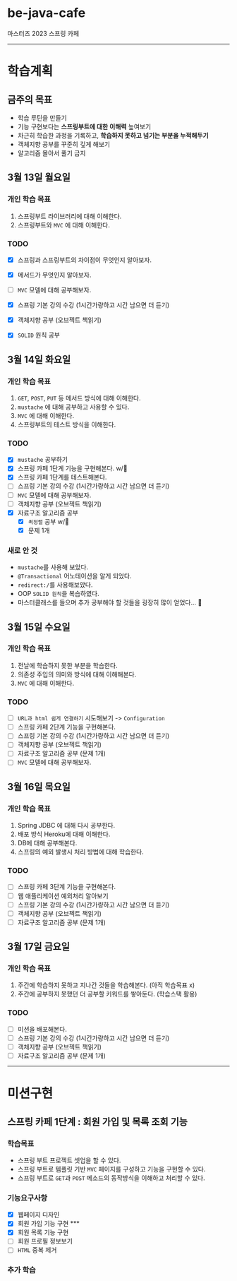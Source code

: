 # be-java-cafe
마스터즈 2023 스프링 카페 

---
# 학습계획
## 금주의 목표
- 학습 루틴을 만들기
- 기능 구현보다는 **스프링부트에 대한 이해력** 높여보기
- 차근히 학습한 과정을 기록하고, **학습하지 못하고 넘기는 부분을 누적해두기**
- 객체지향 공부를 꾸준히 깊게 해보기
- 알고리즘 몰아서 풀기 금지

## 3월 13일 월요일
### 개인 학습 목표
1. 스프링부트 라이브러리에 대해 이해한다.
2. 스프링부트와 `MVC` 에 대해 이해한다.

### TODO
- [x] 스프링과 스프링부트의 차이점이 무엇인지 알아보자.
- [x] 메서드가 무엇인지 알아보자.
- [ ] `MVC` 모델에 대해 공부해보자.
- [x] 스프링 기본 강의 수강 (1시간가량하고 시간 남으면 더 듣기)
- [x] 객체지향 공부 (오브젝트 책읽기)
- [x] `SOLID` 원칙 공부 


## 3월 14일 화요일
### 개인 학습 목표
1. `GET`, `POST`, `PUT` 등 메서드 방식에 대해 이해한다.
2. `mustache` 에 대해 공부하고 사용할 수 있다.
3. `MVC` 에 대해 이해한다.
4. 스프링부트의 테스트 방식을 이해한다.

### TODO
- [x] `mustache` 공부하기
- [x] 스프링 카페 1단계 기능을 구현해본다. w/🥔
- [x] 스프링 카페 1단계를 테스트해본다.
- [ ] 스프링 기본 강의 수강 (1시간가량하고 시간 남으면 더 듣기)
- [ ] `MVC` 모델에 대해 공부해보자.
- [ ] 객체지향 공부 (오브젝트 책읽기)
- [x] 자료구조 알고리즘 공부
  - [x] `퀵정렬` 공부 w/🥔 
  - [x] 문제 1개

### 새로 안 것
- `mustache`를 사용해 보았다.
- `@Transactional` 어노테이션을 알게 되었다.
- `redirect:/`를 사용해보았다.
- OOP `SOLID 원칙`을 복습하였다.
- 마스터클래스를 들으며 추가 공부해야 할 것들을 굉장히 많이 얻었다... 🥹

## 3월 15일 수요일
### 개인 학습 목표
1. 전날에 학습하지 못한 부분을 학습한다.
2. 의존성 주입의 의미와 방식에 대해 이해해본다.
3. `MVC` 에 대해 이해한다.

### TODO
- [ ] `URL과 html 쉽게 연결하기` 시도해보기 -> `Configuration`
- [ ] 스프링 카페 2단계 기능을 구현해본다.
- [ ] 스프링 기본 강의 수강 (1시간가량하고 시간 남으면 더 듣기)
- [ ] 객체지향 공부 (오브젝트 책읽기)
- [ ] 자료구조 알고리즘 공부 (문제 1개)
- [ ] `MVC` 모델에 대해 공부해보자.

## 3월 16일 목요일
### 개인 학습 목표
1. Spring JDBC 에 대해 다시 공부한다.
2. 배포 방식 Heroku에 대해 이해한다.
3. DB에 대해 공부해본다.
4. 스프링의 예외 발생시 처리 방법에 대해 학습한다.

### TODO
- [ ] 스프링 카페 3단계 기능을 구현해본다.
- [ ] 웹 애플리케이션 예외처리 알아보기
- [ ] 스프링 기본 강의 수강 (1시간가량하고 시간 남으면 더 듣기)
- [ ] 객체지향 공부 (오브젝트 책읽기)
- [ ] 자료구조 알고리즘 공부 (문제 1개)

## 3월 17일 금요일
### 개인 학습 목표
1. 주간에 학습하지 못하고 지나간 것들을 학습해본다. (아직 학습목표 x)
2. 주간에 공부하지 못했던 더 공부할 키워드를 쌓아둔다. (학습스택 활용)

### TODO
- [ ] 미션을 배포해본다.
- [ ] 스프링 기본 강의 수강 (1시간가량하고 시간 남으면 더 듣기)
- [ ] 객체지향 공부 (오브젝트 책읽기)
- [ ] 자료구조 알고리즘 공부 (문제 1개)

---
# 미션구현
## 스프링 카페 1단계 : 회원 가입 및 목록 조회 기능
### 학습목표
- 스프링 부트 프로젝트 셋업을 할 수 있다.
- 스프링 부트로 템플릿 기반 `MVC` 페이지를 구성하고 기능을 구현할 수 있다.
- 스프링 부트로 `GET`과 `POST` 메소드의 동작방식을 이해하고 처리할 수 있다.

### 기능요구사항
- [x] 웹페이지 디자인
- [x] 회원 가입 기능 구현 ***
- [x] 회원 목록 기능 구현
- [ ] 회원 프로필 정보보기
- [ ] `HTML` 중복 제거

### 추가 학습
